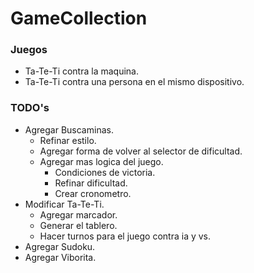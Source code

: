 # GameCollection

### Juegos
- Ta-Te-Ti contra la maquina.
- Ta-Te-Ti contra una persona en el mismo dispositivo.

### TODO's
- Agregar Buscaminas.
  - Refinar estilo.
  - Agregar forma de volver al selector de dificultad.
  - Agregar mas logica del juego.
    - Condiciones de victoria.
    - Refinar dificultad.
    - Crear cronometro.
- Modificar Ta-Te-Ti.
  - Agregar marcador.
  - Generar el tablero.
  - Hacer turnos para el juego contra ia y vs.
- Agregar Sudoku.
- Agregar Viborita.